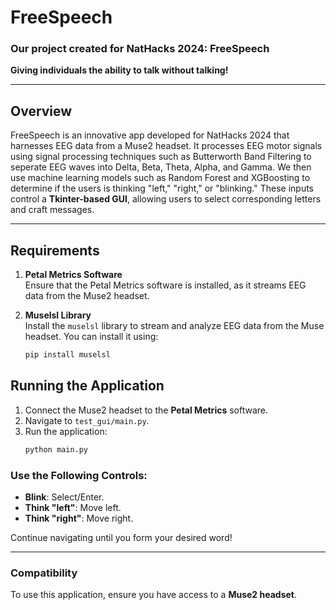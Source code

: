# FreeSpeech

### Our project created for NatHacks 2024: FreeSpeech  
**Giving individuals the ability to talk without talking!**

---

## Overview
FreeSpeech is an innovative app developed for NatHacks 2024 that harnesses EEG data from a Muse2 headset. It processes EEG motor signals using signal processing techniques such as Butterworth Band Filtering to seperate EEG waves into Delta, Beta, Theta, Alpha, and Gamma. We then use machine learning models such as Random Forest and XGBoosting to determine if the users is thinking "left," "right," or "blinking." These inputs control a **Tkinter-based GUI**, allowing users to select corresponding letters and craft messages.

---

## Requirements

1. **Petal Metrics Software**  
   Ensure that the Petal Metrics software is installed, as it streams EEG data from the Muse2 headset.

2. **Muselsl Library**  
   Install the `muselsl` library to stream and analyze EEG data from the Muse headset. You can install it using:
   ```bash
   pip install muselsl


## Running the Application

1. Connect the Muse2 headset to the **Petal Metrics** software.
2. Navigate to `test_gui/main.py`.
3. Run the application:
   ```bash
   python main.py


### Use the Following Controls:

- **Blink**: Select/Enter.  
- **Think "left"**: Move left.  
- **Think "right"**: Move right.  

Continue navigating until you form your desired word!

---

### Compatibility

To use this application, ensure you have access to a **Muse2 headset**.

